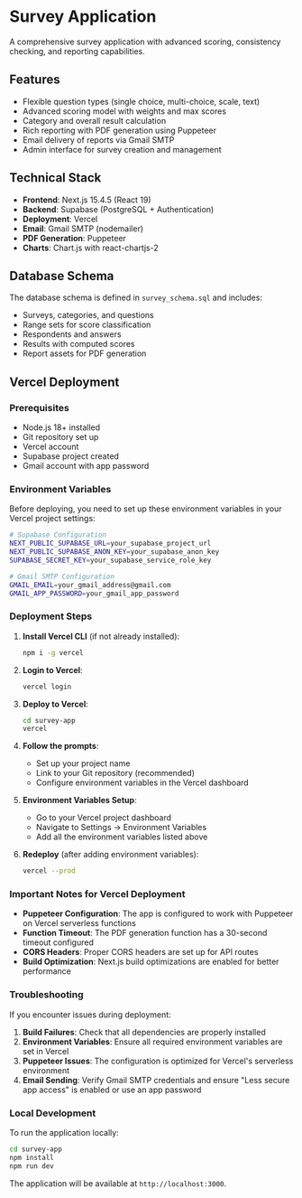# Survey Application

A comprehensive survey application with advanced scoring, consistency checking, and reporting capabilities.

## Features

- Flexible question types (single choice, multi-choice, scale, text)
- Advanced scoring model with weights and max scores
- Category and overall result calculation
- Rich reporting with PDF generation using Puppeteer
- Email delivery of reports via Gmail SMTP
- Admin interface for survey creation and management

## Technical Stack

- **Frontend**: Next.js 15.4.5 (React 19)
- **Backend**: Supabase (PostgreSQL + Authentication)
- **Deployment**: Vercel
- **Email**: Gmail SMTP (nodemailer)
- **PDF Generation**: Puppeteer
- **Charts**: Chart.js with react-chartjs-2

## Database Schema

The database schema is defined in `survey_schema.sql` and includes:

- Surveys, categories, and questions
- Range sets for score classification
- Respondents and answers
- Results with computed scores
- Report assets for PDF generation

## Vercel Deployment

### Prerequisites

- Node.js 18+ installed
- Git repository set up
- Vercel account
- Supabase project created
- Gmail account with app password

### Environment Variables

Before deploying, you need to set up these environment variables in your Vercel project settings:

```bash
# Supabase Configuration
NEXT_PUBLIC_SUPABASE_URL=your_supabase_project_url
NEXT_PUBLIC_SUPABASE_ANON_KEY=your_supabase_anon_key
SUPABASE_SECRET_KEY=your_supabase_service_role_key

# Gmail SMTP Configuration
GMAIL_EMAIL=your_gmail_address@gmail.com
GMAIL_APP_PASSWORD=your_gmail_app_password
```

### Deployment Steps

1. **Install Vercel CLI** (if not already installed):

   ```bash
   npm i -g vercel
   ```

2. **Login to Vercel**:

   ```bash
   vercel login
   ```

3. **Deploy to Vercel**:

   ```bash
   cd survey-app
   vercel
   ```

4. **Follow the prompts**:
   - Set up your project name
   - Link to your Git repository (recommended)
   - Configure environment variables in the Vercel dashboard

5. **Environment Variables Setup**:
   - Go to your Vercel project dashboard
   - Navigate to Settings → Environment Variables
   - Add all the environment variables listed above

6. **Redeploy** (after adding environment variables):

   ```bash
   vercel --prod
   ```

### Important Notes for Vercel Deployment

- **Puppeteer Configuration**: The app is configured to work with Puppeteer on Vercel serverless functions
- **Function Timeout**: The PDF generation function has a 30-second timeout configured
- **CORS Headers**: Proper CORS headers are set up for API routes
- **Build Optimization**: Next.js build optimizations are enabled for better performance

### Troubleshooting

If you encounter issues during deployment:

1. **Build Failures**: Check that all dependencies are properly installed
2. **Environment Variables**: Ensure all required environment variables are set in Vercel
3. **Puppeteer Issues**: The configuration is optimized for Vercel's serverless environment
4. **Email Sending**: Verify Gmail SMTP credentials and ensure "Less secure app access" is enabled or use an app password

### Local Development

To run the application locally:

```bash
cd survey-app
npm install
npm run dev
```

The application will be available at `http://localhost:3000`.
